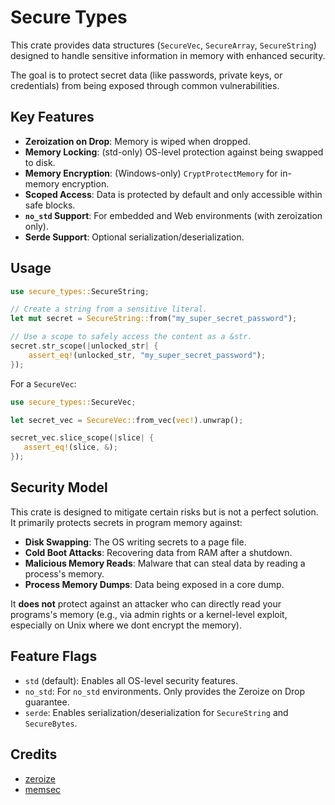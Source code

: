# Secure Types

This crate provides data structures (`SecureVec`, `SecureArray`, `SecureString`) designed to handle sensitive information in memory with enhanced security.

The goal is to protect secret data (like passwords, private keys, or credentials) from being exposed through common vulnerabilities.

## Key Features

- **Zeroization on Drop**: Memory is wiped when dropped.
- **Memory Locking**: (std-only) OS-level protection against being swapped to disk.
- **Memory Encryption**: (Windows-only) `CryptProtectMemory` for in-memory encryption.
- **Scoped Access**: Data is protected by default and only accessible within safe blocks.
- **`no_std` Support**: For embedded and Web environments (with zeroization only).
- **Serde Support**: Optional serialization/deserialization.

## Usage

```rust
use secure_types::SecureString;

// Create a string from a sensitive literal.
let mut secret = SecureString::from("my_super_secret_password");

// Use a scope to safely access the content as a &str.
secret.str_scope(|unlocked_str| {
    assert_eq!(unlocked_str, "my_super_secret_password");
});
```

For a `SecureVec`:

```rust
use secure_types::SecureVec;

let secret_vec = SecureVec::from_vec(vec!).unwrap();

secret_vec.slice_scope(|slice| {
   assert_eq!(slice, &);
});
```

## Security Model

This crate is designed to mitigate certain risks but is not a perfect solution. It primarily protects secrets in program memory against:

- **Disk Swapping**: The OS writing secrets to a page file.
- **Cold Boot Attacks**: Recovering data from RAM after a shutdown.
- **Malicious Memory Reads**: Malware that can steal data by reading a process's memory.
- **Process Memory Dumps**: Data being exposed in a core dump.

It **does not** protect against an attacker who can directly read your programs's memory (e.g., via admin rights or a kernel-level exploit, especially on Unix where we dont encrypt the memory).

## Feature Flags

- `std` (default): Enables all OS-level security features.
- `no_std`: For `no_std` environments. Only provides the Zeroize on Drop guarantee.
- `serde`: Enables serialization/deserialization for `SecureString` and `SecureBytes`.


## Credits
- [zeroize](https://github.com/RustCrypto/utils/tree/master/zeroize)
- [memsec](https://github.com/quininer/memsec)